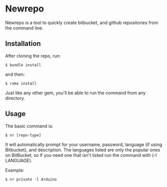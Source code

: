 # Newrepo

Newrepo is a tool to quickly create bitbucket, and github repositories from the command line.

## Installation

After cloning the repo, run:

    $ bundle install

and then:

    $ rake install

Just like any other gem, you'll be able to run the command from any directory.

## Usage

The basic command is:

    $ nr [repo-type]

It will automatically prompt for your username, password, language (if using Bitbucket), and description. The languages listed are only the popular ones on BitBucket, so if you need one that isn't listed run the command with (-l LANGUAGE).

Example:

    $ nr private -l Arduino
